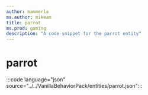 ```yaml
---
author: mammerla
ms.author: mikeam
title: parrot
ms.prod: gaming
description: "A code snippet for the parrot entity"
---
```


# parrot

:::code language="json" source="../../VanillaBehaviorPack/entities/parrot.json":::
